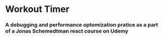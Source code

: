 # Workout Timer

### A debugging and performance optomization pratice as a part of a Jonas Schemedtman react course on Udemy
